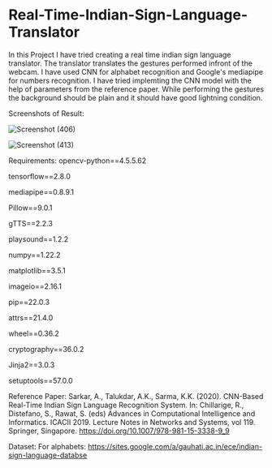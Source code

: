 # Real-Time-Indian-Sign-Language-Translator
In this Project I have tried creating a real time indian sign language translator.
The translator translates the gestures performed infront of the webcam.
I have used CNN for alphabet recognition and Google's mediapipe for numbers recognition.
I have tried implemting the CNN model with the help of parameters from the reference paper.
While performing the gestures the background should be plain and it should have good lightning condition.

Screenshots of Result:



![Screenshot (406)](https://user-images.githubusercontent.com/61038454/183245274-1b6116e1-eb45-463b-8e5f-aa3785deb4b3.png)

![Screenshot (413)](https://user-images.githubusercontent.com/61038454/183245309-890eedd1-0fe2-43a5-8ed8-c7cc61209511.png)



Requirements:
opencv-python==4.5.5.62

tensorflow==2.8.0

mediapipe==0.8.9.1

Pillow==9.0.1

gTTS==2.2.3

playsound==1.2.2

numpy==1.22.2

matplotlib==3.5.1

imageio==2.16.1

pip==22.0.3

attrs==21.4.0

wheel==0.36.2

cryptography==36.0.2

Jinja2==3.0.3

setuptools==57.0.0


Reference Paper:
Sarkar, A., Talukdar, A.K., Sarma, K.K. (2020). CNN-Based Real-Time Indian Sign Language Recognition System. 
In: Chillarige, R., Distefano, S., Rawat, S. (eds) Advances in Computational Intelligence and Informatics. ICACII 2019. Lecture Notes in Networks and Systems, vol 119. Springer, Singapore.
https://doi.org/10.1007/978-981-15-3338-9_9

Dataset:
For alphabets:
https://sites.google.com/a/gauhati.ac.in/ece/indian-sign-language-databse
